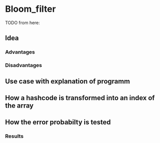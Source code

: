 # Bloom_filter

TODO from here:
## Idea

### Advantages

### Disadvantages

## Use case with explanation of programm

## How a hashcode is transformed into an index of the array

## How the error probabilty is tested

### Results
